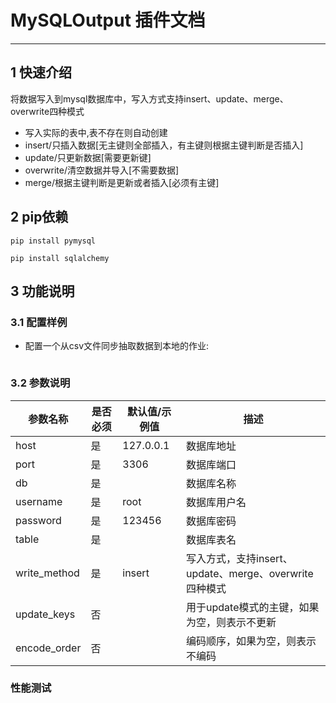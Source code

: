 
# MySQLOutput 插件文档

___

## 1 快速介绍

将数据写入到mysql数据库中，写入方式支持insert、update、merge、overwrite四种模式
- 写入实际的表中,表不存在则自动创建
- insert/只插入数据[无主键则全部插入，有主键则根据主键判断是否插入]
- update/只更新数据[需要更新键]
- overwrite/清空数据并导入[不需要数据]
- merge/根据主键判断是更新或者插入[必须有主键]

##  2 pip依赖

```shell
pip install pymysql

pip install sqlalchemy

```

## 3 功能说明

### 3.1 配置样例

* 配置一个从csv文件同步抽取数据到本地的作业:

```

```


### 3.2 参数说明

| 参数名称     | 是否必须 | 默认值/示例值 | 描述       | 
|------------|------|------|-------------------------------|
| host | 是 | 127.0.0.1 | 数据库地址 |
| port | 是 | 3306 | 数据库端口 |
| db | 是 |  | 数据库名称 |
| username | 是 | root | 数据库用户名 |
| password | 是 | 123456 | 数据库密码 |
| table | 是 |  | 数据库表名 |
| write_method | 是 | insert | 写入方式，支持insert、update、merge、overwrite四种模式 |
| update_keys | 否 |  | 用于update模式的主键，如果为空，则表示不更新 |
| encode_order | 否 |  | 编码顺序，如果为空，则表示不编码 |

### 性能测试


